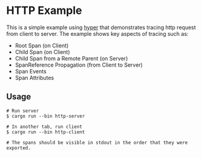 # HTTP Example

This is a simple example using [hyper] that demonstrates tracing http request from client to server. The example
shows key aspects of tracing such as:

- Root Span (on Client)
- Child Span (on Client)
- Child Span from a Remote Parent (on Server)
- SpanReference Propagation (from Client to Server)
- Span Events
- Span Attributes

[hyper]: https://hyper.rs/

## Usage

```shell
# Run server
$ cargo run --bin http-server

# In another tab, run client
$ cargo run --bin http-client

# The spans should be visible in stdout in the order that they were exported.
```
